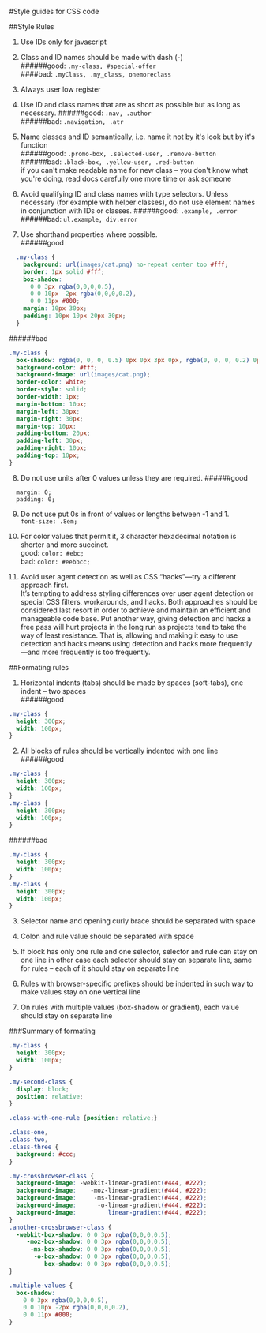 #Style guides for CSS code

##Style Rules

1. Use IDs only for javascript

2. Class and ID names should be made with dash (-)   
######good:
```.my-class, #special-offer```    
####bad:
```.myClass, .my_class, onemoreclass```   

3. Always user low register

4. Use ID and class names that are as short as possible but as long as necessary.
######good:
```.nav, .author```   
######bad:
```.navigation, .atr```    

5. Name classes and ID semantically, i.e. name it not by it's look but by it's function   
######good:
```.promo-box, .selected-user, .remove-button```   
######bad:
```.black-box, .yellow-user, .red-button```   
if you can't make readable name for new class – you don't know what you're doing, read docs carefully one more time or ask someone

6. Avoid qualifying ID and class names with type selectors.
Unless necessary (for example with helper classes), do not use element names in conjunction with IDs or classes.
######good:
```.example, .error```
######bad:
```ul.example, div.error```
  
7. Use shorthand properties where possible.     
######good
  ```css
    .my-class {
      background: url(images/cat.png) no-repeat center top #fff;
      border: 1px solid #fff;
      box-shadow: 
        0 0 3px rgba(0,0,0,0.5),
        0 0 10px -2px rgba(0,0,0,0.2),
        0 0 11px #000;
      margin: 10px 30px;
      padding: 10px 10px 20px 30px;
    }
  ```
######bad
```css
.my-class {
  box-shadow: rgba(0, 0, 0, 0.5) 0px 0px 3px 0px, rgba(0, 0, 0, 0.2) 0px 0px 10px -2px, black 0px 0px 11px 0px;
  background-color: #fff;
  background-image: url(images/cat.png);
  border-color: white;
  border-style: solid;
  border-width: 1px;
  margin-bottom: 10px;
  margin-left: 30px;
  margin-right: 30px;
  margin-top: 10px;
  padding-bottom: 20px;
  padding-left: 30px;
  padding-right: 10px;
  padding-top: 10px;
}
```

8. Do not use units after 0 values unless they are required.
######good    
```
  margin: 0;
  padding: 0;
```

9. Do not use put 0s in front of values or lengths between -1 and 1.    
```font-size: .8em;```    

10. For color values that permit it, 3 character hexadecimal notation is shorter and more succinct.   
good: ```color: #ebc;```    
bad: ```color: #eebbcc;```

11. Avoid user agent detection as well as CSS “hacks”—try a different approach first.   
It’s tempting to address styling differences over user agent detection or special CSS filters, workarounds, and hacks. Both approaches should be considered last resort in order to achieve and maintain an efficient and manageable code base. Put another way, giving detection and hacks a free pass will hurt projects in the long run as projects tend to take the way of least resistance. That is, allowing and making it easy to use detection and hacks means using detection and hacks more frequently—and more frequently is too frequently.

##Formating rules

1. Horizontal indents (tabs) should be made by spaces (soft-tabs), one indent – two spaces    
######good      
```css
.my-class {
  height: 300px;
  width: 100px;
}
```

2. All blocks of rules should be vertically indented with one line
######good      
```css
.my-class {
  height: 300px;
  width: 100px;
}   
.my-class {
  height: 300px;
  width: 100px;
}
```
######bad      
```css
.my-class {
  height: 300px;
  width: 100px;
}
.my-class {
  height: 300px;
  width: 100px;
}

```

3. Selector name and opening curly brace should be separated with space

4. Colon and rule value should be separated with space

5. If block has only one rule and one selector, selector and rule can stay on one line
  in other case each selector should stay on separate line, same for rules – each of it should stay on separate line
  
6. Rules with browser-specific prefixes should be indented in such way to make values stay on one vertical line

7. On rules with multiple values (box-shadow or gradient), each value should stay on separate line

###Summary of formating

``` css
.my-class {
  height: 300px;
  width: 100px;
}

.my-second-class {
  display: block;
  position: relative;
}

.class-with-one-rule {position: relative;}

.class-one,
.class-two,
.class-three {
  background: #ccc;
}

.my-crossbrowser-class {
  background-image: -webkit-linear-gradient(#444, #222);
  background-image:    -moz-linear-gradient(#444, #222);
  background-image:     -ms-linear-gradient(#444, #222);
  background-image:      -o-linear-gradient(#444, #222);
  background-image:         linear-gradient(#444, #222);
}
.another-crossbrowser-class {
  -webkit-box-shadow: 0 0 3px rgba(0,0,0,0.5);
     -moz-box-shadow: 0 0 3px rgba(0,0,0,0.5);
      -ms-box-shadow: 0 0 3px rgba(0,0,0,0.5);
       -o-box-shadow: 0 0 3px rgba(0,0,0,0.5);
          box-shadow: 0 0 3px rgba(0,0,0,0.5);
}

.multiple-values {
  box-shadow: 
    0 0 3px rgba(0,0,0,0.5),
    0 0 10px -2px rgba(0,0,0,0.2),
    0 0 11px #000;
}
```

